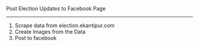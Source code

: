 Post Election Updates to Facebook Page
______________________________________________
1. Scrape data from election.ekantipur.com
2. Create Images from the Data
3. Post to facebook